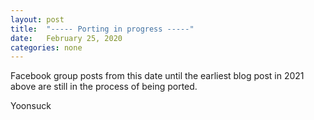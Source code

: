 ```yaml
---
layout: post
title:  "----- Porting in progress -----"
date:   February 25, 2020
categories: none
---
```



Facebook group posts from this date until the earliest blog post in 2021 above are still in the process of being ported. 

Yoonsuck

 


